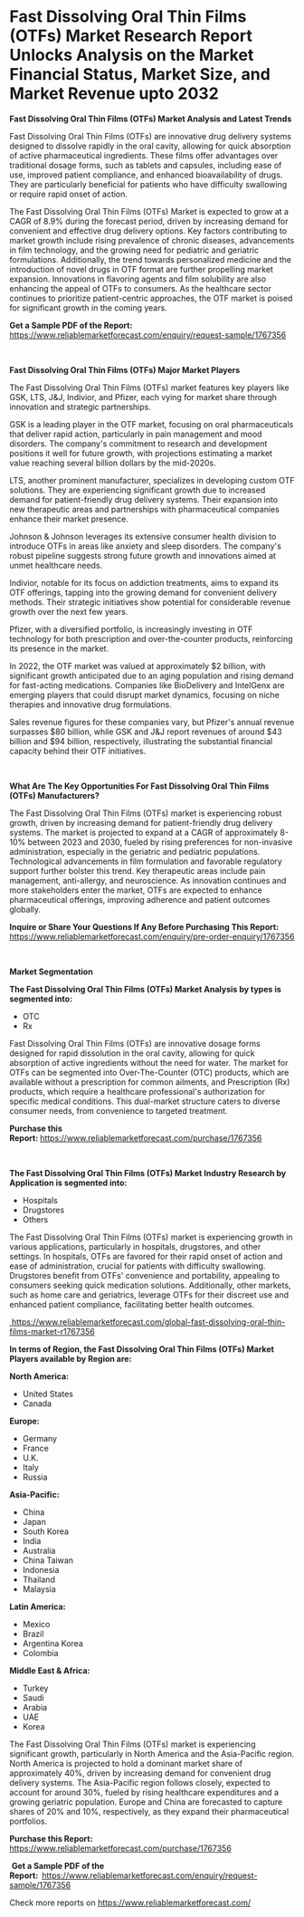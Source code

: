 <p><h1>Fast Dissolving Oral Thin Films (OTFs) Market Research Report Unlocks Analysis on the Market Financial Status, Market Size, and Market Revenue upto 2032</h1></p><p><strong>Fast Dissolving Oral Thin Films (OTFs) Market Analysis and Latest Trends</strong></p>
<p><p>Fast Dissolving Oral Thin Films (OTFs) are innovative drug delivery systems designed to dissolve rapidly in the oral cavity, allowing for quick absorption of active pharmaceutical ingredients. These films offer advantages over traditional dosage forms, such as tablets and capsules, including ease of use, improved patient compliance, and enhanced bioavailability of drugs. They are particularly beneficial for patients who have difficulty swallowing or require rapid onset of action.</p><p>The Fast Dissolving Oral Thin Films (OTFs) Market is expected to grow at a CAGR of 8.9% during the forecast period, driven by increasing demand for convenient and effective drug delivery options. Key factors contributing to market growth include rising prevalence of chronic diseases, advancements in film technology, and the growing need for pediatric and geriatric formulations. Additionally, the trend towards personalized medicine and the introduction of novel drugs in OTF format are further propelling market expansion. Innovations in flavoring agents and film solubility are also enhancing the appeal of OTFs to consumers. As the healthcare sector continues to prioritize patient-centric approaches, the OTF market is poised for significant growth in the coming years.</p></p>
<p><strong>Get a Sample PDF of the Report:&nbsp;</strong> <a href="https://www.reliablemarketforecast.com/enquiry/request-sample/1767356?utm_campaign=2277&utm_medium=2&utm_source=Github&utm_content=ia&utm_term=09032025&utm_id=fast-dissolving-oral-thin-films-otfs">https://www.reliablemarketforecast.com/enquiry/request-sample/1767356</a></p>
<p>&nbsp;</p>
<p><strong>Fast Dissolving Oral Thin Films (OTFs) Major Market Players</strong></p>
<p><p>The Fast Dissolving Oral Thin Films (OTFs) market features key players like GSK, LTS, J&J, Indivior, and Pfizer, each vying for market share through innovation and strategic partnerships. </p><p>GSK is a leading player in the OTF market, focusing on oral pharmaceuticals that deliver rapid action, particularly in pain management and mood disorders. The company's commitment to research and development positions it well for future growth, with projections estimating a market value reaching several billion dollars by the mid-2020s.</p><p>LTS, another prominent manufacturer, specializes in developing custom OTF solutions. They are experiencing significant growth due to increased demand for patient-friendly drug delivery systems. Their expansion into new therapeutic areas and partnerships with pharmaceutical companies enhance their market presence.</p><p>Johnson & Johnson leverages its extensive consumer health division to introduce OTFs in areas like anxiety and sleep disorders. The company's robust pipeline suggests strong future growth and innovations aimed at unmet healthcare needs.</p><p>Indivior, notable for its focus on addiction treatments, aims to expand its OTF offerings, tapping into the growing demand for convenient delivery methods. Their strategic initiatives show potential for considerable revenue growth over the next few years.</p><p>Pfizer, with a diversified portfolio, is increasingly investing in OTF technology for both prescription and over-the-counter products, reinforcing its presence in the market.</p><p>In 2022, the OTF market was valued at approximately $2 billion, with significant growth anticipated due to an aging population and rising demand for fast-acting medications. Companies like BioDelivery and IntelGenx are emerging players that could disrupt market dynamics, focusing on niche therapies and innovative drug formulations.</p><p>Sales revenue figures for these companies vary, but Pfizer's annual revenue surpasses $80 billion, while GSK and J&J report revenues of around $43 billion and $94 billion, respectively, illustrating the substantial financial capacity behind their OTF initiatives.</p></p>
<p>&nbsp;</p>
<p><strong>What Are The Key Opportunities For Fast Dissolving Oral Thin Films (OTFs) Manufacturers?</strong></p>
<p><p>The Fast Dissolving Oral Thin Films (OTFs) market is experiencing robust growth, driven by increasing demand for patient-friendly drug delivery systems. The market is projected to expand at a CAGR of approximately 8-10% between 2023 and 2030, fueled by rising preferences for non-invasive administration, especially in the geriatric and pediatric populations. Technological advancements in film formulation and favorable regulatory support further bolster this trend. Key therapeutic areas include pain management, anti-allergy, and neuroscience. As innovation continues and more stakeholders enter the market, OTFs are expected to enhance pharmaceutical offerings, improving adherence and patient outcomes globally.</p></p>
<p><strong>Inquire or Share Your Questions If Any Before Purchasing This Report:</strong> <a href="https://www.reliablemarketforecast.com/enquiry/pre-order-enquiry/1767356?utm_campaign=2277&utm_medium=2&utm_source=Github&utm_content=ia&utm_term=09032025&utm_id=fast-dissolving-oral-thin-films-otfs">https://www.reliablemarketforecast.com/enquiry/pre-order-enquiry/1767356</a></p>
<p>&nbsp;</p>
<p><strong>Market Segmentation</strong></p>
<p><strong>The Fast Dissolving Oral Thin Films (OTFs) Market Analysis by types is segmented into:</strong></p>
<p><ul><li>OTC</li><li>Rx</li></ul></p>
<p><p>Fast Dissolving Oral Thin Films (OTFs) are innovative dosage forms designed for rapid dissolution in the oral cavity, allowing for quick absorption of active ingredients without the need for water. The market for OTFs can be segmented into Over-The-Counter (OTC) products, which are available without a prescription for common ailments, and Prescription (Rx) products, which require a healthcare professional's authorization for specific medical conditions. This dual-market structure caters to diverse consumer needs, from convenience to targeted treatment.</p></p>
<p><strong>Purchase this Report:&nbsp;</strong><a href="https://www.reliablemarketforecast.com/purchase/1767356?utm_campaign=2277&utm_medium=2&utm_source=Github&utm_content=ia&utm_term=09032025&utm_id=fast-dissolving-oral-thin-films-otfs">https://www.reliablemarketforecast.com/purchase/1767356</a></p>
<p>&nbsp;</p>
<p><strong>The Fast Dissolving Oral Thin Films (OTFs) Market Industry Research by Application is segmented into:</strong></p>
<p><ul><li>Hospitals</li><li>Drugstores</li><li>Others</li></ul></p>
<p><p>The Fast Dissolving Oral Thin Films (OTFs) market is experiencing growth in various applications, particularly in hospitals, drugstores, and other settings. In hospitals, OTFs are favored for their rapid onset of action and ease of administration, crucial for patients with difficulty swallowing. Drugstores benefit from OTFs' convenience and portability, appealing to consumers seeking quick medication solutions. Additionally, other markets, such as home care and geriatrics, leverage OTFs for their discreet use and enhanced patient compliance, facilitating better health outcomes.</p></p>
<p><a href="https://www.reliablemarketforecast.com/global-fast-dissolving-oral-thin-films-market-r1767356?utm_campaign=2277&utm_medium=2&utm_source=Github&utm_content=ia&utm_term=09032025&utm_id=fast-dissolving-oral-thin-films-otfs">&nbsp;https://www.reliablemarketforecast.com/global-fast-dissolving-oral-thin-films-market-r1767356</a></p>
<p><strong>In terms of Region, the Fast Dissolving Oral Thin Films (OTFs) Market Players available by Region are:</strong></p>
<p>
    <p> <strong> North America: </strong>
        <ul>
            <li>United States</li>
            <li>Canada</li>
        </ul>
        </p> 
    <p> <strong> Europe: </strong>
        <ul>
            <li>Germany</li>
            <li>France</li>
            <li>U.K.</li>
            <li>Italy</li>
            <li>Russia</li>
        </ul>
        </p> 
    <p> <strong> Asia-Pacific: </strong>
        <ul>
            <li>China</li>
            <li>Japan</li>
            <li>South Korea</li>
            <li>India</li>
            <li>Australia</li>
            <li>China Taiwan</li>
            <li>Indonesia</li>
            <li>Thailand</li>
            <li>Malaysia</li>
        </ul>
        </p> 
    <p> <strong> Latin America: </strong>
        <ul>
            <li>Mexico</li>
            <li>Brazil</li>
            <li>Argentina Korea</li>
            <li>Colombia</li>
        </ul>
        </p> 
    <p> <strong> Middle East & Africa: </strong>
        <ul>
            <li>Turkey</li>
            <li>Saudi</li>
            <li>Arabia</li>
            <li>UAE</li>
            <li>Korea</li>
        </ul>
    </p>
    </p>
<p><p>The Fast Dissolving Oral Thin Films (OTFs) market is experiencing significant growth, particularly in North America and the Asia-Pacific region. North America is projected to hold a dominant market share of approximately 40%, driven by increasing demand for convenient drug delivery systems. The Asia-Pacific region follows closely, expected to account for around 30%, fueled by rising healthcare expenditures and a growing geriatric population. Europe and China are forecasted to capture shares of 20% and 10%, respectively, as they expand their pharmaceutical portfolios.</p></p>
<p><strong>Purchase this Report: </strong><a href="https://www.reliablemarketforecast.com/purchase/1767356?utm_campaign=2277&utm_medium=2&utm_source=Github&utm_content=ia&utm_term=09032025&utm_id=fast-dissolving-oral-thin-films-otfs">https://www.reliablemarketforecast.com/purchase/1767356</a></p>
<p>&nbsp;<strong>Get a Sample PDF of the Report:&nbsp;&nbsp;</strong><a href="https://www.reliablemarketforecast.com/enquiry/request-sample/1767356?utm_campaign=2277&utm_medium=2&utm_source=Github&utm_content=ia&utm_term=09032025&utm_id=fast-dissolving-oral-thin-films-otfs">https://www.reliablemarketforecast.com/enquiry/request-sample/1767356</a></p>
<p><strong></strong></p>
<p>Check more reports on <a href="https://www.reliablemarketforecast.com/?utm_campaign=2277&utm_medium=2&utm_source=Github&utm_content=ia&utm_term=09032025&utm_id=fast-dissolving-oral-thin-films-otfs">https://www.reliablemarketforecast.com/</a></p>